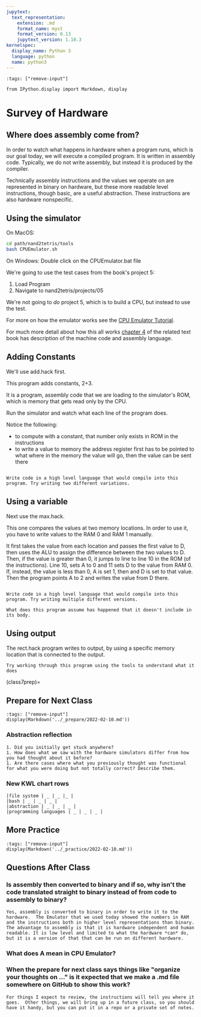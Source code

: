 ```yaml
---
jupytext:
  text_representation:
    extension: .md
    format_name: myst
    format_version: 0.13
    jupytext_version: 1.10.3
kernelspec:
  display_name: Python 3
  language: python
  name: python3
---
```



```{code-cell} ipython3
:tags: ["remove-input"]

from IPython.display import Markdown, display
```

# Survey of Hardware


## Where does assembly come from?

In order to watch what happens in hardware when a program runs, which is our goal today, we will execute a compiled program. It is written in assembly code.  Typically, we do not write assembly, but instead it is produced by the compiler.  

Technically assembly instructions and the values we operate on are represented in binary on hardware, but these more readable level instructions, though basic, are a useful abstraction.  These instructions are also hardware nonspecific.  


## Using the simulator

On MacOS:

```bash
cd path/nand2tetris/tools
bash CPUEmulator.sh
```

On Windows:
Double click on the CPUEmulator.bat file


We're going to use the test cases from the book's project 5:

1. Load Program
1. Navigate to nand2tetris/projects/05

We're not going to *do* project 5, which is to build a CPU, but instead to use the test.

For more on how the emulator works see the [CPU Emulator Tutorial](https://www.nand2tetris.org/_files/ugd/44046b_24b3a15aa628404fbf6dacd86d7da3af.pdf).

For much more detail about how this all works [chapter 4](https://www.nand2tetris.org/_files/ugd/44046b_d70026d8c1424487a451eaba3e372132.pdf) of the related text book has description of the machine code and assembly language.



## Adding Constants

We'll use add.hack first.  

This program adds constants, 2+3.  

It is a program, assembly code that we are loading to the simulator's ROM, which is memory that gets read only by the CPU.  

Run the simulator and watch what each line of the program does.  

Notice the following:
- to compute with a constant, that number only exists in ROM in the instructions
- to write a value to memory the address register first has to be pointed to what where in the memory the value will go, then the value can be sent there


```{admonition} Try it yourself

Write code in a high level language that would compile into this program. Try writing two different variations.
```



## Using a variable

Next use the max.hack.  

This one compares the values at two memory locations. In order to use it, you have to write values to the RAM 0 and RAM 1 manually.  

It first takes the value from each location and passes the first value to D, then uses the ALU to assign the difference between the two values to D. Then, if the value is greater than 0, it jumps to line to line 10 in the ROM (of the instructions). Line 10, sets A to 0 and 11 sets D to the value from RAM 0. If, instead, the value is less than 0, A is set 1, then and D is set to that value. Then the program points A to 2 and writes the value from D there.



```{admonition} Try it yourself

Write code in a high level language that would compile into this program. Try writing multiple different versions.

What does this program assume has happened that it doesn't include in its body.
```


## Using output

The rect.hack program writes to output, by using a specific memory location that is connected to the output.

```{admonition} Try it yourself
Try working through this program using the tools to understand what it does
```

(class7prep)=
## Prepare for Next Class

```{code-cell} ipython3
:tags: ["remove-input"]
display(Markdown('../_prepare/2022-02-10.md'))
```


### Abstraction reflection

```
1. Did you initially get stuck anywhere?
1. How does what we saw with the hardware simulators differ from how you had thought about it before?
1. Are there cases where what you previously thought was functional for what you were doing but not totally correct? Describe them.
```


### New KWL chart rows

```
|file system | _ | _ |_ |
|bash | _ | _ | _ |
|abstraction | _ | _ | _ |
|programming languages | _ | _ | _ |
```



## More Practice


```{code-cell} ipython3
:tags: ["remove-input"]
display(Markdown('../_practice/2022-02-10.md'))
```



## Questions After Class


### Is assembly then converted to binary and if so, why isn't the code translated straight to binary instead of from code to assembly to binary?
```{toggle}
Yes, assembly is converted to binary in order to write it to the hardware.  The Emulator that we used today showed the numbers in RAM and the instructions both in higher level representations than binary.  The advantage to assembly is that it is hardware independent and human readable. It is low level and limited to what the hardware *can* do, but it is a version of that that can be run on different hardware.
```

### What does A mean in CPU Emulator?


### When the prepare for next class says things like "organize your thoughts on ..." is it expected that we make a .md file somewhere on GitHub to show this work?
```{toggle}
For things I expect to review, the instructions will tell you where it goes.  Other things, we will bring up in a future class, so you should have it handy, but you can put it in a repo or a private set of notes.
```
